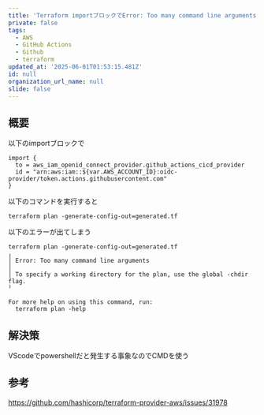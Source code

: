 ```yaml
---
title: 'Terraform importブロックでError: Too many command line argumentsが出る'
private: false
tags:
  - AWS
  - GitHub Actions
  - Github
  - terraform
updated_at: '2025-06-01T01:53:15.481Z'
id: null
organization_url_name: null
slide: false
---
```


## 概要

以下のimportブロックで

```
import {
  to = aws_iam_openid_connect_provider.github_actions_cicd_provider
  id = "arn:aws:iam::${var.AWS_ACCOUNT_ID}:oidc-provider/token.actions.githubusercontent.com"
}
```

以下のコマンドを実行すると
```
terraform plan -generate-config-out=generated.tf
```

以下のエラーが出てしまう
```
terraform plan -generate-config-out=generated.tf
╷
│ Error: Too many command line arguments
│
│ To specify a working directory for the plan, use the global -chdir flag.
╵

For more help on using this command, run:
  terraform plan -help
```

## 解決策
VScodeでpowershellだと発生する事象なのでCMDを使う

## 参考
https://github.com/hashicorp/terraform-provider-aws/issues/31978
